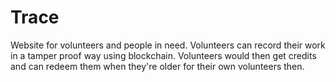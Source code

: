 # Trace
Website for volunteers and people in need. Volunteers can record their work in a tamper proof way using blockchain. Volunteers would then get credits and can redeem them when they're older for their own volunteers then.
